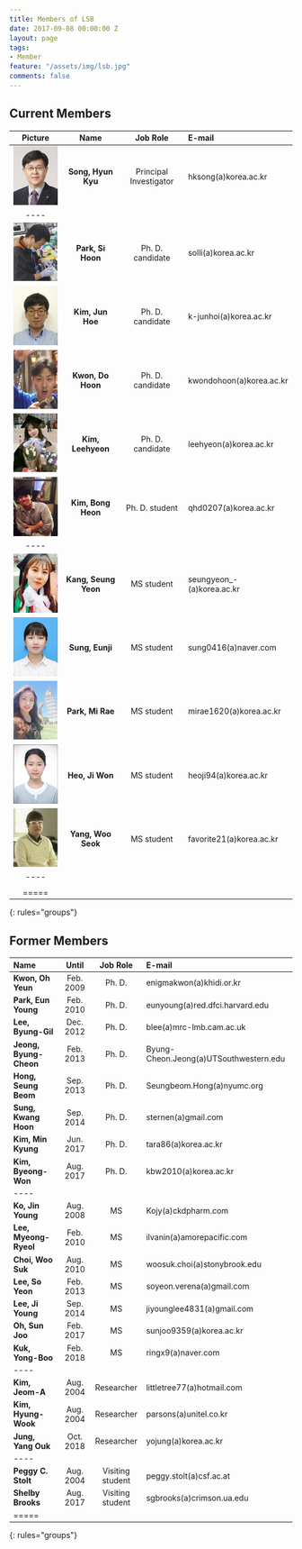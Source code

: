```yaml
---
title: Members of LSB
date: 2017-09-08 00:00:00 Z
layout: page
tags:
- Member
feature: "/assets/img/lsb.jpg"
comments: false
---
```


## Current Members

| Picture | Name | Job Role | E-mail |
|:--------:|:-------:|:--------:|:--------|
| ![ex_screenshot](/assets/img/prof.jpg) | __Song, Hyun Kyu__ | Principal Investigator | hksong(a)korea.ac.kr |
|----
| ![ex_screenshot](/assets/img/psh.jpg) | __Park, Si Hoon__ | Ph. D. candidate | solli(a)korea.ac.kr |
| ![ex_screenshot](/assets/img/kjh.jpg) | __Kim, Jun Hoe__ | Ph. D. candidate | k-junhoi(a)korea.ac.kr |
| ![ex_screenshot](/assets/img/kdh.jpg) | __Kwon, Do Hoon__ | Ph. D. candidate | kwondohoon(a)korea.ac.kr |
| ![ex_screenshot](/assets/img/klh.jpg) | __Kim, Leehyeon__ | Ph. D. candidate | leehyeon(a)korea.ac.kr |
| ![ex_screenshot](/assets/img/kbh.jpg) | __Kim, Bong Heon__ | Ph. D. student | qhd0207(a)korea.ac.kr |
|----
| ![ex_screenshot](/assets/img/ksy.jpg) | __Kang, Seung Yeon__ | MS student | seungyeon_-(a)korea.ac.kr |
| ![ex_screenshot](/assets/img/sej.png) | __Sung, Eunji__ | MS student | sung0416(a)naver.com |
| ![ex_screenshot](/assets/img/pmr.jpg) | __Park, Mi Rae__ | MS student |  mirae1620(a)korea.ac.kr |
| ![ex_screenshot](/assets/img/hjw.jpg) | __Heo, Ji Won__ | MS student | heoji94(a)korea.ac.kr |
| ![ex_screenshot](/assets/img/yws.jpg) | __Yang, Woo Seok__ | MS student | favorite21(a)korea.ac.kr |
|----
| |
|=====
{: rules="groups"}

## Former Members

| Name | Until | Job Role | E-mail |
|:--------|:-------:|:--------:|:--------|
| __Kwon, Oh Yeun__ | Feb. 2009 | Ph. D. | enigmakwon(a)khidi.or.kr |
| __Park, Eun Young__ | Feb. 2010 | Ph. D. | eunyoung(a)red.dfci.harvard.edu |
| __Lee, Byung-Gil__ | Dec. 2012 | Ph. D. | blee(a)mrc-lmb.cam.ac.uk |
| __Jeong, Byung-Cheon__ | Feb. 2013 | Ph. D. | Byung-Cheon.Jeong(a)UTSouthwestern.edu |
| __Hong, Seung Beom__ | Sep. 2013 | Ph. D. | Seungbeom.Hong(a)nyumc.org |
| __Sung, Kwang Hoon__ | Sep. 2014 | Ph. D. | sternen(a)gmail.com |
| __Kim, Min Kyung__ | Jun. 2017 | Ph. D. | tara86(a)korea.ac.kr |
| __Kim, Byeong-Won__ | Aug. 2017 | Ph. D. | kbw2010(a)korea.ac.kr |
|----
| __Ko, Jin Young__ | Aug. 2008 | MS | Kojy(a)ckdpharm.com |
| __Lee, Myeong-Ryeol__ | Feb. 2010 | MS | ilvanin(a)amorepacific.com |
| __Choi, Woo Suk__ | Aug. 2010 | MS | woosuk.choi(a)stonybrook.edu |
| __Lee, So Yeon__ | Feb. 2013 | MS | soyeon.verena(a)gmail.com |
| __Lee, Ji Young__ | Sep. 2014 | MS | jiyounglee4831(a)gmail.com |
| __Oh, Sun Joo__ | Feb. 2017 | MS |  sunjoo9359(a)korea.ac.kr |
| __Kuk, Yong-Boo__ | Feb. 2018 | MS | ringx9(a)naver.com |
|----
| __Kim, Jeom-A__ | Aug. 2004 | Researcher | littletree77(a)hotmail.com |
| __Kim, Hyung-Wook__ | Aug. 2004 | Researcher | parsons(a)unitel.co.kr |
| __Jung, Yang Ouk__ | Oct. 2018 | Researcher | yojung(a)korea.ac.kr |
|----
| __Peggy C. Stolt__ | Aug. 2004 | Visiting student | peggy.stolt(a)csf.ac.at |
| __Shelby Brooks__ | Aug. 2017 | Visiting student | sgbrooks(a)crimson.ua.edu |
|=====
{: rules="groups"}
